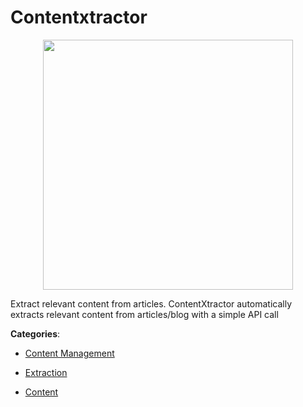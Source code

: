 # Contentxtractor
<p align="center">
    <img width="400" src="https://raw.githubusercontent.com/apis-list/apis-list/apis/contentxtractor/logo_256x256.png" />
</p>

Extract relevant content from articles. ContentXtractor automatically extracts relevant content from articles/blog with a simple API call



**Categories**:

- [Content Management](https://github.com/apis-list/apis-list#content-management)

- [Extraction](https://github.com/apis-list/apis-list#extraction)

- [Content](https://github.com/apis-list/apis-list#content)



